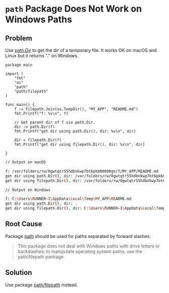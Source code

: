 # `path` Package Does Not Work on Windows Paths

## Problem
Use [path.Dir](https://pkg.go.dev/path#Dir) to get the dir of a temporary file.
It works OK on macOS and Linux but it returns "." on Windows.

```golang
package main

import (
	"fmt"
	"os"
	"path"
	"path/filepath"
)

func main() {
	f := filepath.Join(os.TempDir(), "MY_APP", "README.md")
	fmt.Printf("f: %v\n", f)

	// Get parent dir of f via path.Dir.
	dir := path.Dir(f)
	fmt.Printf("get dir using path.Dir(), dir: %v\n", dir)

	dir = filepath.Dir(f)
	fmt.Printf("get dir using filepath.Dir(), dir: %v\n", dir)

}
```

```bash
// Output on macOS

f: /var/folders/rw/0gwtqtr55hdbnkwp7bt6pkb00000gn/T/MY_APP/README.md
get dir using path.Dir(), dir: /var/folders/rw/0gwtqtr55hdbnkwp7bt6pkb00000gn/T/MY_APP
get dir using filepath.Dir(), dir: /var/folders/rw/0gwtqtr55hdbnkwp7bt6pkb00000gn/T/MY_APP
```

```bash
// Output on Windows

f: C:\Users\RUNNER~1\AppData\Local\Temp\MY_APP\README.md
get dir using path.Dir(), dir: .
get dir using filepath.Dir(), dir: C:\Users\RUNNER~1\AppData\Local\Temp\MY_APP
```

## Root Cause
Package [path](https://pkg.go.dev/path) should be used for paths separated by forward slashes.

> This package does not deal with Windows paths with drive letters or backslashes; to manipulate operating system paths, use the path/filepath package.

## Solution
Use package [path/filepath](https://pkg.go.dev/path/filepath) instead.
